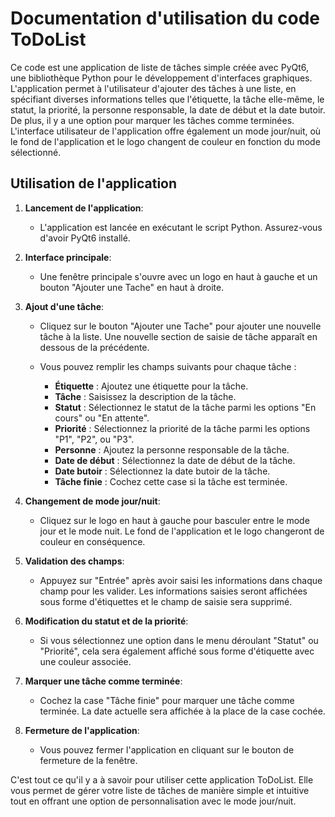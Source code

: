 # Documentation d'utilisation du code ToDoList

Ce code est une application de liste de tâches simple créée avec PyQt6, une bibliothèque Python pour le développement d'interfaces graphiques. L'application permet à l'utilisateur d'ajouter des tâches à une liste, en spécifiant diverses informations telles que l'étiquette, la tâche elle-même, le statut, la priorité, la personne responsable, la date de début et la date butoir. De plus, il y a une option pour marquer les tâches comme terminées. L'interface utilisateur de l'application offre également un mode jour/nuit, où le fond de l'application et le logo changent de couleur en fonction du mode sélectionné.

## Utilisation de l'application

1. **Lancement de l'application**:
   - L'application est lancée en exécutant le script Python. Assurez-vous d'avoir PyQt6 installé.

2. **Interface principale**:
   - Une fenêtre principale s'ouvre avec un logo en haut à gauche et un bouton "Ajouter une Tache" en haut à droite.

3. **Ajout d'une tâche**:
   - Cliquez sur le bouton "Ajouter une Tache" pour ajouter une nouvelle tâche à la liste. Une nouvelle section de saisie de tâche apparaît en dessous de la précédente.

   - Vous pouvez remplir les champs suivants pour chaque tâche :
     - **Étiquette** : Ajoutez une étiquette pour la tâche.
     - **Tâche** : Saisissez la description de la tâche.
     - **Statut** : Sélectionnez le statut de la tâche parmi les options "En cours" ou "En attente".
     - **Priorité** : Sélectionnez la priorité de la tâche parmi les options "P1", "P2", ou "P3".
     - **Personne** : Ajoutez la personne responsable de la tâche.
     - **Date de début** : Sélectionnez la date de début de la tâche.
     - **Date butoir** : Sélectionnez la date butoir de la tâche.
     - **Tâche finie** : Cochez cette case si la tâche est terminée.

4. **Changement de mode jour/nuit**:
   - Cliquez sur le logo en haut à gauche pour basculer entre le mode jour et le mode nuit. Le fond de l'application et le logo changeront de couleur en conséquence.

5. **Validation des champs**:
   - Appuyez sur "Entrée" après avoir saisi les informations dans chaque champ pour les valider. Les informations saisies seront affichées sous forme d'étiquettes et le champ de saisie sera supprimé.

6. **Modification du statut et de la priorité**:
   - Si vous sélectionnez une option dans le menu déroulant "Statut" ou "Priorité", cela sera également affiché sous forme d'étiquette avec une couleur associée.

7. **Marquer une tâche comme terminée**:
   - Cochez la case "Tâche finie" pour marquer une tâche comme terminée. La date actuelle sera affichée à la place de la case cochée.

8. **Fermeture de l'application**:
   - Vous pouvez fermer l'application en cliquant sur le bouton de fermeture de la fenêtre.

C'est tout ce qu'il y a à savoir pour utiliser cette application ToDoList. Elle vous permet de gérer votre liste de tâches de manière simple et intuitive tout en offrant une option de personnalisation avec le mode jour/nuit.
